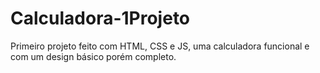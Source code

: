 # Calculadora-1Projeto
Primeiro projeto feito com HTML, CSS e JS, uma calculadora funcional e com um design básico porém completo.
